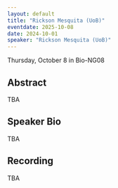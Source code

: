 ```yaml
---
layout: default
title: "Rickson Mesquita (UoB)"
eventdate: 2025-10-08
date: 2024-10-01
speaker: "Rickson Mesquita (UoB)"
---
```


Thursday, October 8 
in Bio-NG08

## Abstract
TBA

## Speaker Bio
TBA

## Recording
TBA
